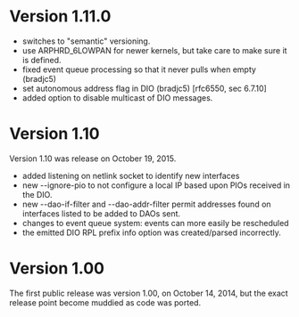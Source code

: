 Version 1.11.0
==============

- switches to "semantic" versioning.
- use ARPHRD_6LOWPAN for newer kernels, but take care to make sure it is
  defined.
- fixed event queue processing so that it never pulls when empty (bradjc5)
- set autonomous address flag in DIO (bradjc5) [rfc6550, sec 6.7.10]
- added option to disable multicast of DIO messages.

Version 1.10
============

Version 1.10 was release on October 19, 2015.
- added listening on netlink socket to identify new interfaces
- new --ignore-pio to not configure a local IP based upon PIOs received in
the DIO.
- new --dao-if-filter and --dao-addr-filter permit addresses found on
interfaces listed to be added to DAOs sent.
- changes to event queue system: events can more easily be rescheduled
- the emitted DIO RPL prefix info option was created/parsed incorrectly.


Version 1.00
============

The first public release was version 1.00, on October 14, 2014,
but the exact release point become muddied as code was ported.
